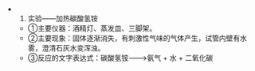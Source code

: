 -
  1. 实验——加热碳酸氢铵
	- ①主要仪器：酒精灯、蒸发皿、三脚架。
	- ②主要现象：固体逐渐消失，有刺激性气味的气体产生，试管内壁有水雾，澄清石灰水变浑浊。
	- ③反应的文字表达式：碳酸氢铵--->氨气 + 水 + 二氧化碳